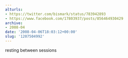```yaml
---
alturls:
- https://twitter.com/bismark/status/783942893
- https://www.facebook.com/17803937/posts/856464930429
archive:
- 2008-04
date: '2008-04-06T18:03:12+00:00'
slug: '1207504992'
---
```


resting between sessions

